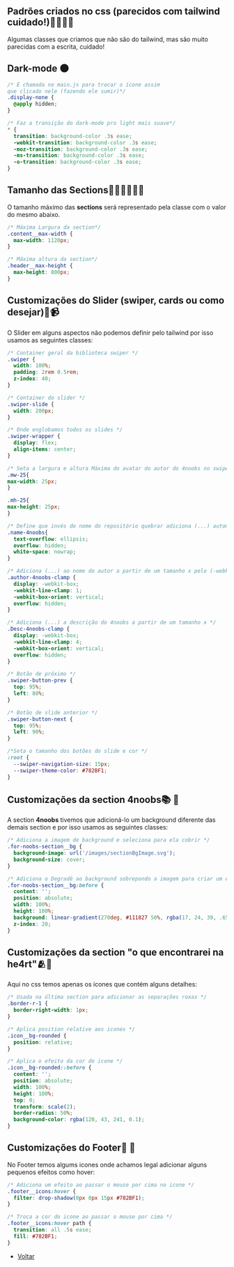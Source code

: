 ## Padr&otilde;es criados no css (parecidos com tailwind cuidado!)🚨🧙‍♂️🚨
Algumas classes que criamos que n&atilde;o s&atilde;o do tailwind, mas s&atilde;o muito parecidas com a escrita, cuidado!

## Dark-mode 🌑

```css
/* É chamada no main.js para trocar o ícone assim
que clicado nele (fazendo ele sumir)*/
.display-none {
  @apply hidden;
}

/* Faz a transição do dark-mode pro light mais suave*/
* {
  transition: background-color .3s ease;
  -webkit-transition: background-color .3s ease;
  -moz-transition: background-color .3s ease;
  -ms-transition: background-color .3s ease;
  -o-transition: background-color .3s ease;
}
```

## Tamanho das Sections👷🏻‍♂️👷🏻‍♀️
O tamanho m&aacute;ximo das **sections** ser&aacute; representado pela classe com o valor do mesmo abaixo.

```css
/* Máxima Largura da section*/
.content__max-width {
  max-width: 1120px;
}

/* Máxima altura da section*/
.header__max-height {
  max-height: 800px;
}
```

## Customiza&ccedil;&otilde;es do Slider (swiper, cards ou como desejar)🎥📹
O Slider em alguns aspectos não podemos definir pelo tailwind por isso usamos as seguintes classes:

```css
/* Container geral da biblioteca swiper */
.swiper {
  width: 100%;
  padding: 2rem 0.5rem;
  z-index: 40;
}

/* Container do slider */
.swiper-slide {
  width: 200px;
}

/* Onde englobamos todos os slides */
.swiper-wrapper {
  display: flex;
  align-items: center;
}

/* Seta a largura e altura Máxima do avatar do autor do 4noobs no swiper/slider (tem um media querie do mesmo) */
.mw-25{
max-width: 25px;
}

.mh-25{
max-height: 25px;
}

/* Define que invés do nome do repositório quebrar adiciona (...) automaticamente*/
.name-4noobs{
  text-overflow: ellipsis;
  overflow: hidden;
  white-space: nowrap;
}

/* Adiciona (...) ao nome do autor a partir de um tamanho x pelo (-webkit-line-clamp: 1;) */
.author-4noobs-clamp {
  display: -webkit-box;
  -webkit-line-clamp: 1;
  -webkit-box-orient: vertical;
  overflow: hidden;
}

/* Adiciona (...) a descrição do 4noobs a partir de um tamanho x */
.Desc-4noobs-clamp {
  display: -webkit-box;
  -webkit-line-clamp: 4;
  -webkit-box-orient: vertical;  
  overflow: hidden;
}

/* Botão de próximo */
.swiper-button-prev {
  top: 95%;
  left: 80%;
}

/* Botão de slide anterior */
.swiper-button-next {
  top: 95%;
  left: 90%;
}

/*Seta o tamanho dos botões do slide e cor */
:root {
  --swiper-navigation-size: 15px;
  --swiper-theme-color: #782BF1;
}
```

## Customiza&ccedil;&otilde;es da section 4noobs📚 📕
A section **4noobs** tivemos que adicion&aacute;-lo um background diferente das demais section e por isso usamos as seguintes classes:
```css
/* Adiciona a imagem de background e seleciona para ela cobrir */
.for-noobs-section__bg {
  background-image: url('/images/sectionBgImage.svg');
  background-size: cover;
}

/* Adiciona o Degradê ao background sobrepondo a imagem para criar um efeito legal */
.for-noobs-section__bg:before {
  content: '';
  position: absolute;
  width: 100%;
  height: 100%;
  background: linear-gradient(270deg, #111827 50%, rgba(17, 24, 39, .65) 100%);
  z-index: 20;
}
```
## Customiza&ccedil;&otilde;es da section "o que encontrarei na he4rt"🫂🥷
Aqui no css temos apenas os &iacute;cones que cont&eacute;m alguns detalhes:
```css
/* Usada na última section para adicionar as separações roxas */
.border-r-1 {
  border-right-width: 1px;
}

/* Aplica position relative aos icones */
.icon__bg-rounded {
  position: relative;
}

/* Aplica o efeito da cor do icone */
.icon__bg-rounded::before {
  content: '';
  position: absolute;
  width: 100%;
  height: 100%;
  top: 0;
  transform: scale(2);
  border-radius: 50%;
  background-color: rgba(120, 43, 241, 0.1);
}
```
## Customiza&ccedil;&otilde;es do Footer🚦 🚥
No Footer temos algums icones onde achamos legal adicionar alguns pequenos efeitos como hover:
```css
/* Adiciona um efeito ao passar o mouse por cima no icone */
.footer__icons:hover {
  filter: drop-shadow(0px 0px 15px #782BF1);
}

/* Troca a cor do icone ao passar o mouse por cima */
.footer__icons:hover path {
  transition: all .5s ease;
  fill: #782BF1;
}

```

 * [Voltar](./Padroes.md)